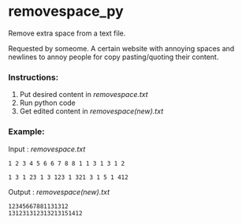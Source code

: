 # removespace_py

Remove extra space from a text file.

Requested by someome. A certain website with annoying spaces and newlines to annoy people for copy pasting/quoting their content.

### Instructions:
1. Put desired content in *removespace.txt*
2. Run python code
3. Get edited content in *removespace(new).txt*

### Example:
Input : *removespace.txt*
```
1 2 3 4 5 6 6 7 8 8 1 1 3 1 3 1 2

1 3 1 23 1 3 123 1 321 3 1 5 1 412 
```
Output : *removespace(new).txt*
```
12345667881131312
131231312313213151412
```
